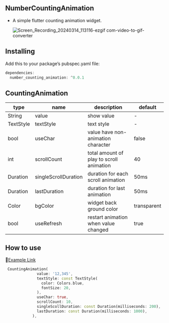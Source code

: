 ## NumberCountingAnimation

- A simple flutter counting animation widget.
    
    ![Screen_Recording_20240314_113116-ezgif com-video-to-gif-converter](https://github.com/Shik1266/CountingAnimation/assets/53571368/eb8b3042-f793-456f-987f-e8342029d5a1)
    

## Installing

Add this to your package’s pubspec.yaml file:

```kotlin
dependencies:
  number_counting_animation: ^0.0.1
```

## CountingAnimation

| type | name | description | default |
| --- | --- | --- | --- |
| String | value | show value | - |
| TextStyle | textStyle | text style | - |
| bool | useChar | value have non-animation character | false |
| int | scrollCount | total amount of play to scroll animation | 40 |
| Duration | singleScrollDuration | duration for each scroll animation | 50ms |
| Duration | lastDuration | duration for last animation | 50ms |
| Color | bgColor | widget back ground color | transparent |
| bool | useRefresh | restart animation when value changed | true |

## How to use

🔗[Example Link](https://pub.dev/packages/number_counting_animation/example)

```dart
 CountingAnimation(
              value: '12,345',
              textStyle: const TextStyle(
                color: Colors.blue,
                fontSize: 20,
              ),
              useChar: true,
              scrollCount: 10,
              singleScollDuration: const Duration(milliseconds: 200),
              lastDuration: const Duration(milliseconds: 1000),
            ),
```
